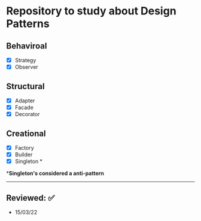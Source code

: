 # Repository to study about Design Patterns

## Behaviroal
- [x] Strategy  
- [x] Observer  
## Structural
- [x] Adapter  
- [x] Facade  
- [x] Decorator  
## Creational
- [x] Factory  
- [x] Builder  
- [x] Singleton *

***Singleton's considered a anti-pattern**
***
## **Reviewed:** ✅ 
* 15/03/22